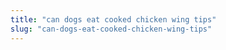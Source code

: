 ```yaml
---
title: "can dogs eat cooked chicken wing tips"
slug: "can-dogs-eat-cooked-chicken-wing-tips"
---
```


